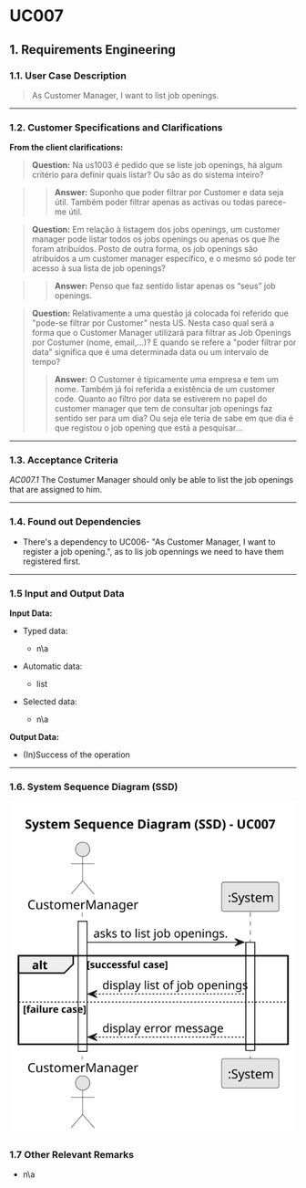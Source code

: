 # UC007
## 1. Requirements Engineering

### 1.1. User Case Description

>  As Customer Manager, I want to list job openings.

---

### 1.2. Customer Specifications and Clarifications


**From the client clarifications:**

> **Question:** 
> Na us1003 é pedido que se liste job openings, há algum critério para definir quais listar? Ou são as do sistema inteiro?

> > **Answer:** 
> Suponho que poder filtrar por Customer e data seja útil. Também poder filtrar apenas as activas ou todas parece-me útil.


> **Question:**
>Em relação à listagem dos jobs openings, um customer manager pode listar todos os jobs openings ou apenas os que lhe foram atribuídos. Posto de outra forma, os job openings são atribuídos a um customer manager específico, e o mesmo só pode ter acesso à sua lista de job openings?

> > **Answer:**
>Penso que faz sentido listar apenas os “seus” job openings.



> **Question:**
>Relativamente a uma questão já colocada foi referido que "pode-se filtrar por Customer" nesta US. Nesta caso qual será a forma que o Customer Manager utilizará para filtrar as Job Openings por Costumer (nome, email,...)? E quando se refere a "poder filtrar por data" significa que é uma determinada data ou um intervalo de tempo?
> > **Answer:**
>O Customer é tipicamente uma empresa e tem um nome. Também já foi referida a existência de um customer code. Quanto ao filtro por data se estiverem no papel do customer manager que tem de consultar job openings faz sentido ser para um dia? Ou seja ele teria de sabe em que dia é que registou o job opening que está a pesquisar…
---

### 1.3. Acceptance Criteria

*AC007.1* The Costumer Manager should only be able to list the job openings that are assigned to him.


---

### 1.4. Found out Dependencies

* There's a dependency to UC006- "As Customer Manager, I want to register a job opening.", as to lis job opennings we need to have them registered first.

---

### 1.5 Input and Output Data
**Input Data:**

* Typed data:
  * n\a
	
* Automatic data:
	* list

* Selected data:
	* n\a

**Output Data:**
* (In)Success of the operation

---

### 1.6. System Sequence Diagram (SSD)

![us1001-system-sequence-diagram.svg](svg%2Fuc007-system-sequence-diagram.svg)

### 1.7 Other Relevant Remarks

* n\a